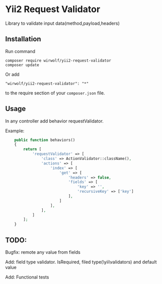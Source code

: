 Yii2 Request Validator
============================

Library to validate input data(method,payload,headers)

Installation
------------

Run command 

```
composer require wirwolf/yii2-request-validator
composer update
```

Or add

```
"wirwolf/yii2-request-validator": "*"
```

to the require section of your `composer.json` file.

Usage
------------

In any controller add behavior requestValidator.

Example:
```php
    public function behaviors()
    {
        return [
            'requestValidator' => [
                'class' => ActionValidator::className(),
                'actions' => [
                    'index' => [
                        'get' => [
                            'headers' => false,
                            'fields' => [
                                'key' => '',
                                'recursiveKey' => ['key']
                            ],
                        ]
                    ],
                ],
            ]
        ];
    }

```

TODO:
--------------

Bugfix: remote any value from fields

Add: field type validator. IsRequired, filed type(\yii\validators) and default value

Add: Functional tests

